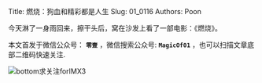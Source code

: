 Title:  燃烧：狗血和精彩都是人生
Slug:  01_0116
Authors: Poon
 
今天淋了一身雨回来，擦干头后，窝在沙发上看了一部电影：《燃烧》。



本文首发于微信公众号： **`零壹`** ，微信搜索公众号: **`MagicOf01`** ，也可以扫描文章底部二维码快速关注.

![bottom求关注forIMX3](http://www.imx3.com/img/weixin_bi_common/sdr_code_tree_01.png)

